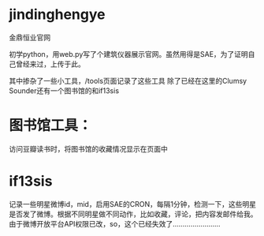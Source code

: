 jindinghengye
=============

金鼎恒业官网

初学python，用web.py写了个建筑仪器展示官网。虽然用得是SAE，为了证明自己曾经来过，上传于此。

其中掺杂了一些小工具，/tools页面记录了这些工具
除了已经在这里的Clumsy Sounder还有一个图书馆的和if13sis

图书馆工具：
=============
访问豆瓣读书时，将图书馆的收藏情况显示在页面中

if13sis
=============
记录一些明星微博id，mid，启用SAE的CRON，每隔1分钟，检测一下，这些明星是否发了微博。根据不同明星做不同动作，比如收藏，评论，把内容发邮件给我。
由于微博开放平台API权限已改，so，这个已经失效了……………………


